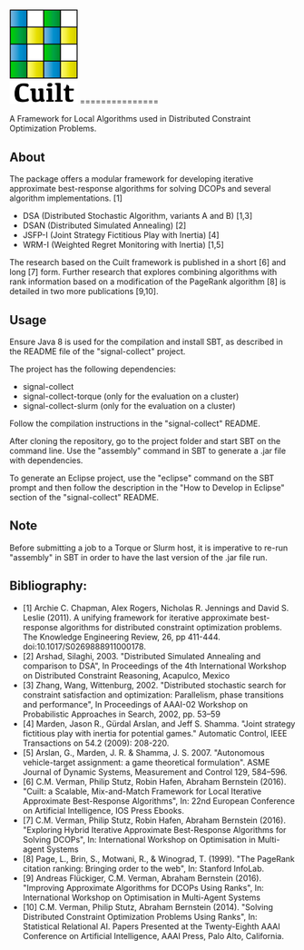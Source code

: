 <img src="./Cuilt.jpg" alt="Cuilt logo" width ="120"> 
===============

A Framework for Local Algorithms used in Distributed Constraint Optimization Problems.


About
-------------------------------------
The package offers a modular framework for developing iterative approximate best-response algorithms for solving DCOPs and several algorithm implementations. [1]

- DSA (Distributed Stochastic Algorithm, variants A and B) [1,3]
- DSAN (Distributed Simulated Annealing) [2]
- JSFP-I (Joint Strategy Fictitious Play with Inertia) [4]
- WRM-I (Weighted Regret Monitoring with Inertia) [1,5]

The research based on the Cuilt framework is published in a short [6] and long [7] form. Further research that explores combining algorithms with rank information based on a modification of the PageRank algorithm [8] is detailed in two more publications [9,10].

Usage
-------------------------------------
Ensure Java 8 is used for the compilation and install SBT, as described in the README file of the "signal-collect" project.

The project has the following dependencies:
- signal-collect
- signal-collect-torque (only for the evaluation on a cluster)
- signal-collect-slurm (only for the evaluation on a cluster)

Follow the compilation instructions in the "signal-collect" README.

After cloning the repository, go to the project folder and start SBT on the command line. Use the "assembly" command in SBT to generate a .jar file with dependencies.

To generate an Eclipse project, use the "eclipse" command on the SBT prompt and then follow the description in the "How to Develop in Eclipse" section of the "signal-collect" README.

Note
-----
Before submitting a job to a Torque or Slurm host, it is imperative to re-run "assembly" in SBT in order to have the last version of the .jar file run.


Bibliography:
-----------------------
- [1] Archie C. Chapman, Alex Rogers, Nicholas R. Jennings and David S. Leslie (2011). A unifying framework for iterative approximate best-response algorithms for distributed constraint optimization problems. The Knowledge Engineering Review, 26, pp 411-444. doi:10.1017/S0269888911000178.
- [2] Arshad, Silaghi, 2003. "Distributed Simulated Annealing and comparison to DSA", In Proceedings of the 4th International Workshop on Distributed Constraint Reasoning, Acapulco, Mexico
- [3] Zhang, Wang, Wittenburg, 2002. "Distributed stochastic search for constraint satisfaction and optimization: Parallelism, phase transitions and performance", In Proceedings  of AAAI-02 Workshop on Probabilistic Approaches in Search, 2002, pp. 53–59
- [4] Marden, Jason R., Gürdal Arslan, and Jeff S. Shamma. "Joint strategy fictitious play with inertia for potential games." Automatic Control, IEEE Transactions on 54.2 (2009): 208-220.
- [5] Arslan, G., Marden, J. R. & Shamma, J. S. 2007. "Autonomous vehicle-target assignment: a game theoretical formulation". ASME Journal of Dynamic Systems, Measurement and Control 129, 584–596.
- [6] C.M. Verman, Philip Stutz, Robin Hafen, Abraham Bernstein (2016). "Cuilt: a Scalable, Mix-and-Match Framework for Local Iterative Approximate Best-Response Algorithms", In: 22nd European Conference on Artificial Intelligence, IOS Press Ebooks.
- [7] C.M. Verman, Philip Stutz, Robin Hafen, Abraham Bernstein (2016). "Exploring Hybrid Iterative Approximate Best-Response Algorithms for Solving DCOPs", In: International Workshop on Optimisation in Multi-agent Systems
- [8] Page, L., Brin, S., Motwani, R., & Winograd, T. (1999). "The PageRank citation ranking: Bringing order to the web", In: Stanford InfoLab.
- [9] Andreas Flückiger, C.M. Verman, Abraham Bernstein (2016). "Improving Approximate Algorithms for DCOPs Using Ranks", In: International Workshop on Optimisation in Multi-Agent Systems
- [10] C.M. Verman, Philip Stutz, Abraham Bernstein (2014). "Solving Distributed Constraint Optimization Problems Using Ranks", In: Statistical Relational AI. Papers Presented at the Twenty-Eighth AAAI Conference on Artificial Intelligence, AAAI Press, Palo Alto, California.

